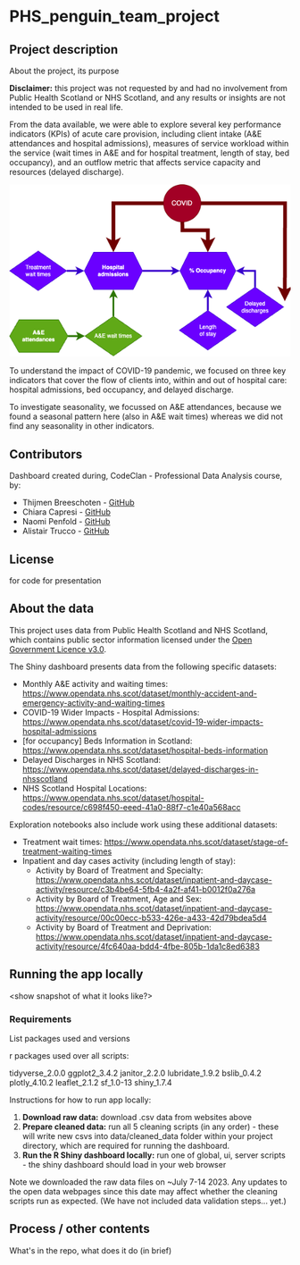 # PHS_penguin_team_project
 
## Project description

About the project, its purpose

**Disclaimer:** this project was not requested by and had no involvement from Public Health Scotland or NHS Scotland, and any results or insights are not intended to be used in real life.

From the data available, we were able to explore several key performance indicators (KPIs) of acute care provision, including client intake (A&E attendances and hospital admissions), measures of service workload within the service (wait times in A&E and for hospital treatment, length of stay, bed occupancy), and an outflow metric that affects service capacity and resources (delayed discharge).

![Key indicators of acute care provision included in the available datasets](images/covid_kpis_all.drawio.png)

To understand the impact of COVID-19 pandemic, we focused on three key indicators that cover the flow of clients into, within and out of hospital care: hospital admissions, bed occupancy, and delayed discharge.

To investigate seasonality, we focussed on A&E attendances, because we found a seasonal pattern here (also in A&E wait times) whereas we did not find any seasonality in other indicators.


## Contributors

Dashboard created during, CodeClan - Professional Data Analysis course, by:

* Thijmen Breeschoten - [GitHub](https://github.com/Thijmen18?tab=projects)
* Chiara Capresi - [GitHub](https://github.com/ChiaraCapresi?tab=projects)
* Naomi Penfold - [GitHub](https://github.com/npscience?tab=projects)
* Alistair Trucco - [GitHub](https://github.com/the-deadly-c0w?tab=projects)

## License

for code
for presentation

## About the data
 
This project uses data from Public Health Scotland and NHS Scotland, which contains public sector information licensed under the [Open Government Licence v3.0](https://www.nationalarchives.gov.uk/doc/open-government-licence/version/3/).

The Shiny dashboard presents data from the following specific datasets: 

* Monthly A&E activity and waiting times: https://www.opendata.nhs.scot/dataset/monthly-accident-and-emergency-activity-and-waiting-times  
* COVID-19 Wider Impacts - Hospital Admissions: https://www.opendata.nhs.scot/dataset/covid-19-wider-impacts-hospital-admissions 
* [for occupancy] Beds Information in Scotland: https://www.opendata.nhs.scot/dataset/hospital-beds-information 
* Delayed Discharges in NHS Scotland: https://www.opendata.nhs.scot/dataset/delayed-discharges-in-nhsscotland
* NHS Scotland Hospital Locations:
https://www.opendata.nhs.scot/dataset/hospital-codes/resource/c698f450-eeed-41a0-88f7-c1e40a568acc

Exploration notebooks also include work using these additional datasets:

* Treatment wait times: https://www.opendata.nhs.scot/dataset/stage-of-treatment-waiting-times
* Inpatient and day cases activity (including length of stay):
  * Activity by Board of Treatment and Specialty: https://www.opendata.nhs.scot/dataset/inpatient-and-daycase-activity/resource/c3b4be64-5fb4-4a2f-af41-b0012f0a276a
  * Activity by Board of Treatment, Age and Sex: https://www.opendata.nhs.scot/dataset/inpatient-and-daycase-activity/resource/00c00ecc-b533-426e-a433-42d79bdea5d4
  * Activity by Board of Treatment and Deprivation: https://www.opendata.nhs.scot/dataset/inpatient-and-daycase-activity/resource/4fc640aa-bdd4-4fbe-805b-1da1c8ed6383

## Running the app locally

<show snapshot of what it looks like?>

### Requirements

List packages used and versions

r packages used over all scripts:

tidyverse_2.0.0
ggplot2_3.4.2
janitor_2.2.0
lubridate_1.9.2
bslib_0.4.2 
plotly_4.10.2
leaflet_2.1.2
sf_1.0-13 
shiny_1.7.4


Instructions for how to run app locally:

1. **Download raw data:** download .csv data from websites above 
2. **Prepare cleaned data:** run all 5 cleaning scripts (in any order) - these will write new csvs into data/cleaned_data folder within your project directory, which are required for running the dashboard.
3. **Run the R Shiny dashboard locally:** run one of global, ui, server scripts - the shiny dashboard should load in your web browser

Note we downloaded the raw data files on ~July 7-14 2023. Any updates to the open data webpages since this date may affect whether the cleaning scripts run as expected. (We have not included data validation steps... yet.)


## Process / other contents

What's in the repo, what does it do (in brief)

